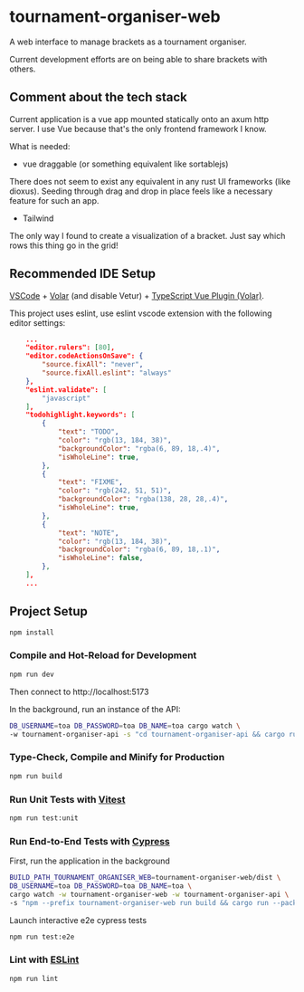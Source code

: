 # tournament-organiser-web

A web interface to manage brackets as a tournament organiser.

Current development efforts are on being able to share brackets with others.

## Comment about the tech stack

Current application is a vue app mounted statically onto an axum http server. I
use Vue because that's the only frontend framework I know.

What is needed:

* vue draggable (or something equivalent like sortablejs) 

There does not seem to exist any equivalent in any rust UI frameworks (like 
dioxus). Seeding through drag and drop in place feels like a necessary feature 
for such an app.

* Tailwind

The only way I found to create a visualization of a bracket. Just say which rows
this thing go in the grid!

## Recommended IDE Setup

[VSCode](https://code.visualstudio.com/) + [Volar](https://marketplace.visualstudio.com/items?itemName=Vue.volar) (and disable Vetur) + [TypeScript Vue Plugin (Volar)](https://marketplace.visualstudio.com/items?itemName=Vue.vscode-typescript-vue-plugin).

This project uses eslint, use eslint vscode extension with the following editor
settings:

```json
    ...
    "editor.rulers": [80],
    "editor.codeActionsOnSave": {
        "source.fixAll": "never",
        "source.fixAll.eslint": "always"
    },
    "eslint.validate": [
        "javascript"
    ],
    "todohighlight.keywords": [
        {
            "text": "TODO",
            "color": "rgb(13, 184, 38)",
            "backgroundColor": "rgba(6, 89, 18,.4)",
            "isWholeLine": true,
        },
        {
            "text": "FIXME",
            "color": "rgb(242, 51, 51)",
            "backgroundColor": "rgba(138, 28, 28,.4)",
            "isWholeLine": true,
        },
        {
            "text": "NOTE",
            "color": "rgb(13, 184, 38)",
            "backgroundColor": "rgba(6, 89, 18,.1)",
            "isWholeLine": false,
        },
    ],
    ...
```

## Project Setup

```sh
npm install
```

### Compile and Hot-Reload for Development

```sh
npm run dev
```

Then connect to http://localhost:5173

In the background, run an instance of the API:

```bash
DB_USERNAME=toa DB_PASSWORD=toa DB_NAME=toa cargo watch \
-w tournament-organiser-api -s "cd tournament-organiser-api && cargo run"
```

### Type-Check, Compile and Minify for Production

```sh
npm run build
```

### Run Unit Tests with [Vitest](https://vitest.dev/)

```sh
npm run test:unit
```

### Run End-to-End Tests with [Cypress](https://www.cypress.io/)

First, run the application in the background

```bash
BUILD_PATH_TOURNAMENT_ORGANISER_WEB=tournament-organiser-web/dist \
DB_USERNAME=toa DB_PASSWORD=toa DB_NAME=toa \
cargo watch -w tournament-organiser-web -w tournament-organiser-api \
-s "npm --prefix tournament-organiser-web run build && cargo run --package tournament-organiser-api"
```

Launch interactive e2e cypress tests

```bash
npm run test:e2e
```

### Lint with [ESLint](https://eslint.org/)

```sh
npm run lint
```
